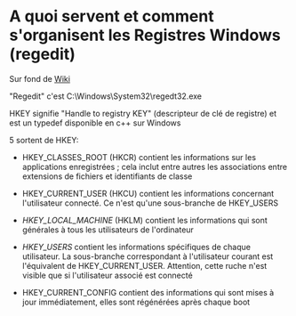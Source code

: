 # A quoi servent et comment s'organisent les **Registres Windows** (regedit)

Sur fond de [Wiki](https://fr.wikipedia.org/wiki/Base_de_registre)

"Regedit" c'est C:\Windows\System32\regedt32.exe

HKEY signifie "Handle to registry KEY" (descripteur de clé de registre) et est un typedef disponible en c++ sur Windows

5 sortent de HKEY:
- HKEY_CLASSES_ROOT (HKCR) contient les informations sur les applications enregistrées ; cela inclut entre autres les associations entre extensions de fichiers et identifiants de classe

- HKEY_CURRENT_USER (HKCU) contient les informations concernant l'utilisateur connecté. Ce n'est qu'une sous-branche de HKEY_USERS

- *HKEY_LOCAL_MACHINE* (HKLM) contient les informations qui sont générales à tous les utilisateurs de l'ordinateur

- *HKEY_USERS* contient les informations spécifiques de chaque utilisateur. La sous-branche correspondant à l'utilisateur courant est l'équivalent de HKEY_CURRENT_USER. Attention, cette ruche n'est visible que si l'utilisateur associé est connecté

- HKEY_CURRENT_CONFIG contient des informations qui sont mises à jour immédiatement, elles sont régénérées après chaque boot
